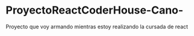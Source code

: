 # ProyectoReactCoderHouse-Cano-
Proyecto que voy armando mientras estoy realizando la cursada de react
